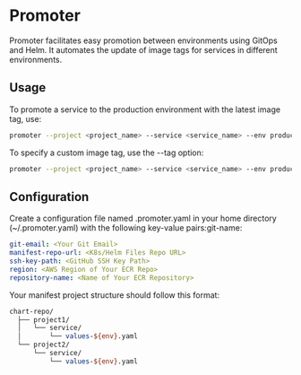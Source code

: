 # Promoter

Promoter facilitates easy promotion between environments using GitOps and Helm. It automates the update of image tags for services in different environments.

## Usage

To promote a service to the production environment with the latest image tag, use:

```bash
promoter --project <project_name> --service <service_name> --env production
```

To specify a custom image tag, use the --tag option:

```bash
promoter --project <project_name> --service <service_name> --env production --tag <image_tag>
```

## Configuration

Create a configuration file named .promoter.yaml in your home directory (~/.promoter.yaml) with the following key-value pairs:git-name: <Your Git Username>

```yaml
git-email: <Your Git Email>
manifest-repo-url: <K8s/Helm Files Repo URL>
ssh-key-path: <GitHub SSH Key Path>
region: <AWS Region of Your ECR Repo>
repository-name: <Name of Your ECR Repository>
```

Your manifest project structure should follow this format:

```perl
chart-repo/
  ├── project1/
  │   └── service/
  │       └── values-${env}.yaml
  └── project2/
      └── service/
          └── values-${env}.yaml
```
